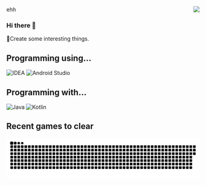 ehh<img align="right" src="https://github-readme-stats.vercel.app/api?username=TigerBeanst&show_icons=true&theme=graywhite&hide_border=true"/>

### Hi there 👋
🧐Create some interesting things.

## Programming using...
![IDEA](https://img.shields.io/badge/-IDEA-000000?style=flat-square&logoColor=white&logo=IntelliJ-IDEA)
![Android Studio](https://img.shields.io/badge/-Android%20Studio-3DDC84?style=flat-square&logoColor=white&logo=Android-Studio)

## Programming with...
![Java](https://img.shields.io/badge/-Java-E11F22?style=flat-square&logoColor=white&logo=java)
![Kotlin](https://img.shields.io/badge/-Kotlin-7F52FF?style=flat-square&logoColor=white&logo=Kotlin)

## Recent games to clear
![](https://github.com/TigerBeanst/TigerBeanst/blob/master/Snake/github-contribution-grid-snake.svg)
